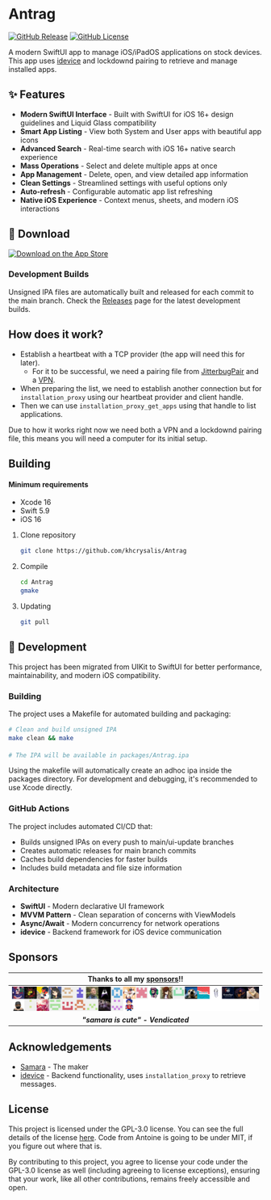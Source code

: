 # Antrag

[![GitHub Release](https://img.shields.io/github/v/release/khcrysalis/antrag?include_prereleases)](https://github.com/khcrysalis/protokolle/releases)
[![GitHub License](https://img.shields.io/github/license/khcrysalis/antrag?color=%23C96FAD)](https://github.com/khcrysalis/protokolle/blob/main/LICENSE)

A modern SwiftUI app to manage iOS/iPadOS applications on stock devices. This app uses [idevice](https://github.com/jkcoxson/idevice) and lockdownd pairing to retrieve and manage installed apps.

## ✨ Features

- **Modern SwiftUI Interface** - Built with SwiftUI for iOS 16+ design guidelines and Liquid Glass compatibility
- **Smart App Listing** - View both System and User apps with beautiful app icons
- **Advanced Search** - Real-time search with iOS 16+ native search experience
- **Mass Operations** - Select and delete multiple apps at once
- **App Management** - Delete, open, and view detailed app information
- **Clean Settings** - Streamlined settings with useful options only
- **Auto-refresh** - Configurable automatic app list refreshing
- **Native iOS Experience** - Context menus, sheets, and modern iOS interactions

## 📱 Download

<a href="https://apps.apple.com/us/app/antrag/id6747074491" target="_blank" rel="noopener noreferrer">
    <img src="https://developer.apple.com/assets/elements/badges/download-on-the-app-store.svg" alt="Download on the App Store" style="width: 200px; height: auto;">
</a>

### Development Builds
Unsigned IPA files are automatically built and released for each commit to the main branch. Check the [Releases](https://github.com/khcrysalis/antrag/releases) page for the latest development builds.

## How does it work?

- Establish a heartbeat with a TCP provider (the app will need this for later).
  - For it to be successful, we need a pairing file from [JitterbugPair](https://github.com/osy/Jitterbug/releases) and a [VPN](https://apps.apple.com/us/app/stosvpn/id6744003051).
- When preparing the list, we need to establish another connection but for `installation_proxy` using our heartbeat provider and client handle.
- Then we can use `installation_proxy_get_apps` using that handle to list applications.

Due to how it works right now we need both a VPN and a lockdownd pairing file, this means you will need a computer for its initial setup.

## Building

#### Minimum requirements

- Xcode 16
- Swift 5.9
- iOS 16

1. Clone repository
    ```sh
    git clone https://github.com/khcrysalis/Antrag
    ```

2. Compile
    ```sh
    cd Antrag
    gmake
    ```

3. Updating
    ```sh
    git pull
    ```

## 🔧 Development

This project has been migrated from UIKit to SwiftUI for better performance, maintainability, and modern iOS compatibility.

### Building

The project uses a Makefile for automated building and packaging:

```bash
# Clean and build unsigned IPA
make clean && make

# The IPA will be available in packages/Antrag.ipa
```

Using the makefile will automatically create an adhoc ipa inside the packages directory. For development and debugging, it's recommended to use Xcode directly.

### GitHub Actions

The project includes automated CI/CD that:
- Builds unsigned IPAs on every push to main/ui-update branches
- Creates automatic releases for main branch commits
- Caches build dependencies for faster builds
- Includes build metadata and file size information

### Architecture

- **SwiftUI** - Modern declarative UI framework
- **MVVM Pattern** - Clean separation of concerns with ViewModels
- **Async/Await** - Modern concurrency for network operations
- **idevice** - Backend framework for iOS device communication

## Sponsors

| Thanks to all my [sponsors](https://github.com/sponsors/khcrysalis)!! |
|:-:|
| <img src="https://raw.githubusercontent.com/khcrysalis/github-sponsor-graph/main/graph.png"> |
| _**"samara is cute" - Vendicated**_ |

## Acknowledgements

- [Samara](https://github.com/khcrysalis) - The maker
- [idevice](https://github.com/jkcoxson/idevice) - Backend functionality, uses `installation_proxy` to retrieve messages.

## License 

This project is licensed under the GPL-3.0 license. You can see the full details of the license [here](https://github.com/khcrysalis/Feather/blob/main/LICENSE). Code from Antoine is going to be under MIT, if you figure out where that is.

By contributing to this project, you agree to license your code under the GPL-3.0 license as well (including agreeing to license exceptions), ensuring that your work, like all other contributions, remains freely accessible and open.
